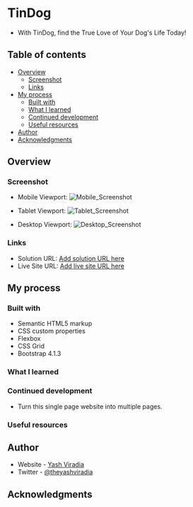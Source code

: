 # TinDog

- With TinDog, find the True Love of Your Dog's Life Today!

## Table of contents

- [Overview](#overview)
    - [Screenshot](#screenshot)
    - [Links](#links)
- [My process](#my-process)
    - [Built with](#built-with)
    - [What I learned](#what-i-learned)
    - [Continued development](#continued-development)
    - [Useful resources](#useful-resources)
- [Author](#author)
- [Acknowledgments](#acknowledgments)


## Overview

### Screenshot

- Mobile Viewport:
![Mobile_Screenshot](screenshots/mtindog_website_screenshot.png)

- Tablet Viewport:
![Tablet_Screenshot](screenshots/ttindog_website_screenshot.png)

- Desktop Viewport:
![Desktop_Screenshot](screenshots/tindog_website_screenshot.png)


### Links

- Solution URL: [Add solution URL here](https://your-solution-url.com)
- Live Site URL: [Add live site URL here](https://your-live-site-url.com)

## My process

### Built with

- Semantic HTML5 markup
- CSS custom properties
- Flexbox
- CSS Grid
- Bootstrap 4.1.3

### What I learned



### Continued development

- Turn this single page website into multiple pages.

### Useful resources


## Author

- Website - [Yash Viradia](http://yashviradia.tech/)
- Twitter - [@theyashviradia](https://twitter.com/theyashviradia)

## Acknowledgments

